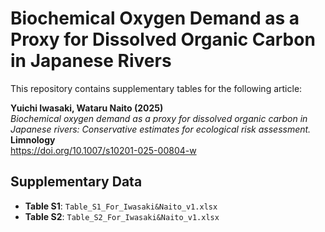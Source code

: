 # Biochemical Oxygen Demand as a Proxy for Dissolved Organic Carbon in Japanese Rivers

This repository contains supplementary tables for the following article:

**Yuichi Iwasaki, Wataru Naito (2025)**  
*Biochemical oxygen demand as a proxy for dissolved organic carbon in Japanese rivers: Conservative estimates for ecological risk assessment.*  
**Limnology**  
https://doi.org/10.1007/s10201-025-00804-w

## Supplementary Data

- **Table S1**: `Table_S1_For_Iwasaki&Naito_v1.xlsx`  
- **Table S2**: `Table_S2_For_Iwasaki&Naito_v1.xlsx`
